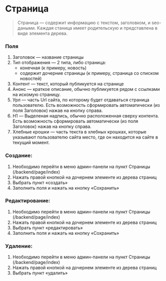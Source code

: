 #  Cтраница


>Cтраница — содержит информацию с текстом, заголовком, и seo-даными. Каждая станица имеет родительскую и представлена в виде элемента дерева.

### Поля
1. Заголовок — название страницы
2. Тип отображения — 2 типа, либо страница:
    - конечная (к примеру, новость)
    - содержит дочерние страницы (к примеру, страница со списком новостей)
3. Контент — текст, который публикуется на странице
4. Анонс — краткое описание, обычно публикуется рядом с ссылками на искомую страницу.
5. Урл — часть Url сайта, по которому будет отдаваться страница пользователю. Есть возможность сформировать автоматически (из поля Заголовок) нажав на кнопку справа.
6. H1 — Выделеная надпись, обычно расположенная сверху контента.  Есть возможность сформировать автоматически (из поля Заголовок) нажав на кнопку справа.
7. Хлебные крошки — часть текста в хлебных крошках, которые указывают пользователю сайта место, где он находится на сайте в текущий момент.

### Создание:
1. Необходимо перейти в меню админ-панели на пункт Страницы (/backend/page/index)
2. Нажать правой кнопкой на дочернем элементе из дерева страниц
3. Выбрать пункт «создать»
4. Заполнить поля и нажать на кнопку «Сохранить»

### Редактирование:
1. Необходимо перейти в меню админ-панели на пункт Страницы (/backend/page/index)
2. Нажать правой кнопкой на дочернем элементе из дерева страниц
3. Выбрать пункт «редактировать»
4. Заполнить поля и нажать на кнопку «Сохранить»

### Удаление:
1. Необходимо перейти в меню админ-панели на пункт Страницы (/backend/page/index)
2. Нажать правой кнопкой на дочернем элементе из дерева страниц
3. Выбрать пункт «удалить»